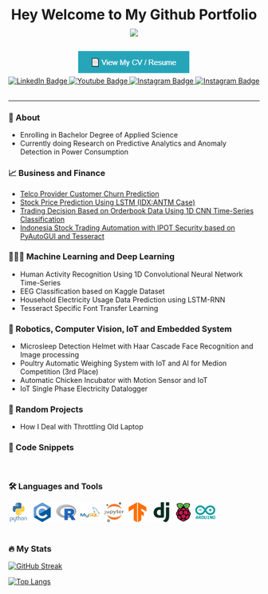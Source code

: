 <div id="header" align="center">
  <h1>
    Hey Welcome to My Github Portfolio
    <img src="https://media.giphy.com/media/hvRJCLFzcasrR4ia7z/giphy.gif" width="30px"/>
  </h1>
  <div id="badges">
    <a href="https://raw.github.com/effmuhammad/effmuhammad/main/pdf/resume_Effry_Muhammad.pdf">
      <img src="/img/cv_button.PNG" alt="Download My CV/Resume"/>
    </a>
    <br>
    <a href="https://www.linkedin.com/in/effry-muhammad-228553154/">
      <img src="https://img.shields.io/badge/LinkedIn-blue?style=for-the-badge&logo=linkedin&logoColor=white" alt="LinkedIn Badge"/>
    </a>
    <a href="https://www.youtube.com/channel/UCuMx3xBvFUoICmI6m7BHpqg">
      <img src="https://img.shields.io/badge/YouTube-red?style=for-the-badge&logo=youtube&logoColor=white" alt="Youtube Badge"/>
    </a>
    <a href="https://www.instagram.com/eff.muhammad/">
      <img src="https://img.shields.io/badge/Instagram-%23E4405F.svg?style=for-the-badge&logo=Instagram&logoColor=white" alt="Instagram Badge"/>
    </a>
    <a href="mailto:eff.muhammad@gmail.com">
      <img src="https://img.shields.io/badge/Gmail-D14836?style=for-the-badge&logo=gmail&logoColor=white" alt="Instagram Badge"/>
    </a>
  </div>
  <img src="https://komarev.com/ghpvc/?username=effmuhammad&style=flat-square&color=blue" alt=""/>
  
</div>

---

### 🤵 About

- Enrolling in Bachelor Degree of Applied Science
- Currently doing Research on Predictive Analytics and Anomaly Detection in Power Consumption

### 📈 Business and Finance

- [Telco Provider Customer Churn Prediction](/sample_page)
- [Stock Price Prediction Using LSTM (IDX:ANTM Case)](/cat1/stock_price_prediction_LSTM)
- [Trading Decision Based on Orderbook Data Using 1D CNN Time-Series Classification](/sample_page)
- [Indonesia Stock Trading Automation with IPOT Security based on PyAutoGUI and Tesseract](/sample_page)

### 👨🏾‍💻 Machine Learning and Deep Learning

- Human Activity Recognition Using 1D Convolutional Neural Network Time-Series
- EEG Classification based on Kaggle Dataset 
- Household Electricity Usage Data Prediction using LSTM-RNN
- Tesseract Specific Font Transfer Learning

### 🤖 Robotics, Computer Vision, IoT and Embedded System

- Microsleep Detection Helmet with Haar Cascade Face Recognition and Image processing
- Poultry Automatic Weighing System with IoT and AI for Medion Competition (3rd Place)
- Automatic Chicken Incubator with Motion Sensor and IoT
- IoT Single Phase Electricity Datalogger

### 🧩 Random Projects

- How I Deal with Throttling Old Laptop

### 📌 Code Snippets

<br>

### :hammer_and_wrench: Languages and Tools
<div>
  <img src="https://github.com/devicons/devicon/blob/master/icons/python/python-original-wordmark.svg" title="Python"  alt="Python" width="40" height="40"/>&nbsp;
  <img src="https://github.com/devicons/devicon/blob/master/icons/c/c-original.svg" title="C"  alt="C" width="40" height="40"/>&nbsp;
  <img src="https://github.com/devicons/devicon/blob/master/icons/r/r-original.svg" title="R" alt="R" width="40" height="40"/>&nbsp;
  <img src="https://github.com/devicons/devicon/blob/master/icons/mysql/mysql-original-wordmark.svg" title="MySQL" alt="MySQL" width="40" height="40"/>&nbsp;
  <img src="https://github.com/devicons/devicon/blob/master/icons/jupyter/jupyter-original-wordmark.svg" title="Jupyter Notebook" alt="Jupyter Notebook" width="40" height="40"/>&nbsp;
  <img src="https://github.com/devicons/devicon/blob/master/icons/tensorflow/tensorflow-original.svg" title="Tensorflow" alt="Tensorflow" width="40" height="40"/>&nbsp;
  <img src="https://github.com/devicons/devicon/blob/master/icons/django/django-plain.svg" title="Django" **alt="Django" width="40" height="40"/>
  <img src="https://github.com/devicons/devicon/blob/master/icons/raspberrypi/raspberrypi-original.svg" title="Raspberry PI" **alt="Raspberry PI" width="40" height="40"/>
  <img src="https://github.com/devicons/devicon/blob/master/icons/arduino/arduino-original-wordmark.svg" title="Arduino" **alt="Arduino" width="40" height="40"/>
</div>

<br>

### :fire: My Stats
[![GitHub Streak](http://github-readme-streak-stats.herokuapp.com?user=effmuhammad&theme=light&background=EEEEEE)](https://git.io/streak-stats)

[![Top Langs](https://github-readme-stats.vercel.app/api/top-langs/?username=effmuhammad&layout=compact&theme=light)](https://github.com/anuraghazra/github-readme-stats)
